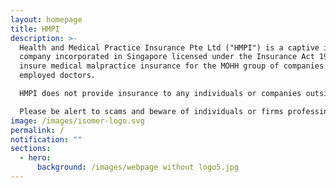 ```yaml
---
layout: homepage
title: HMPI
description: >-
  Health and Medical Practice Insurance Pte Ltd ("HMPI") is a captive insurance
  company incorporated in Singapore licensed under the Insurance Act 1966 to
  insure medical malpractice insurance for the MOHH group of companies and
  employed doctors.

  HMPI does not provide insurance to any individuals or companies outside of the MOHH Group.

  Please be alert to scams and beware of individuals or firms professing to be representatives of HMPI offering insurance products.
image: /images/isomer-logo.svg
permalink: /
notification: ""
sections:
  - hero:
      background: /images/webpage without logo5.jpg
---
```

